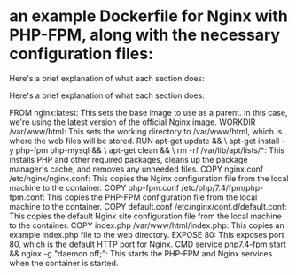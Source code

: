 # an example Dockerfile for Nginx with PHP-FPM, along with the necessary configuration files:

Here's a brief explanation of what each section does:

Here's a brief explanation of what each section does:

FROM nginx:latest: This sets the base image to use as a parent. In this case, we're using the latest version of the official Nginx image.
WORKDIR /var/www/html: This sets the working directory to /var/www/html, which is where the web files will be stored.
RUN apt-get update && \ apt-get install -y php-fpm php-mysql && \ apt-get clean && \ rm -rf /var/lib/apt/lists/*: This installs PHP and other required packages, cleans up the package manager's cache, and removes any unneeded files.
COPY nginx.conf /etc/nginx/nginx.conf: This copies the Nginx configuration file from the local machine to the container.
COPY php-fpm.conf /etc/php/7.4/fpm/php-fpm.conf: This copies the PHP-FPM configuration file from the local machine to the container.
COPY default.conf /etc/nginx/conf.d/default.conf: This copies the default Nginx site configuration file from the local machine to the container.
COPY index.php /var/www/html/index.php: This copies an example index.php file to the web directory.
EXPOSE 80: This exposes port 80, which is the default HTTP port for Nginx.
CMD service php7.4-fpm start && nginx -g "daemon off;": This starts the PHP-FPM and Nginx services when the container is started.
